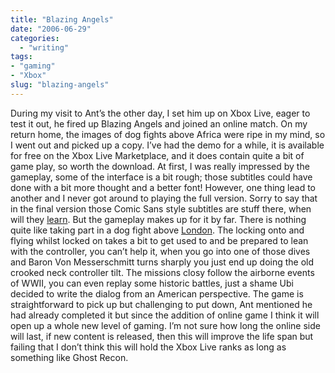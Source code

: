 ```yaml
---
title: "Blazing Angels"
date: "2006-06-29"
categories:
  - "writing"
tags:
- "gaming"
- "Xbox"
slug: "blazing-angels"
---
```


 <!-- [![Photo sharing][image-1]][1] -->
During my visit to Ant’s the other day, I set him up on Xbox Live, eager to test it out, he fired up Blazing Angels and joined an online match. On my return home, the images of dog fights above Africa were ripe in my mind, so I went out and picked up a copy. I’ve had the demo for a while, it is available for free on the Xbox Live Marketplace, and it does contain quite a bit of game play, so worth the download. At first, I was really impressed by the gameplay, some of the interface is a bit rough; those subtitles could have done with a bit more thought and a better font! However, one thing lead to another and I never got around to playing the full version. Sorry to say that in the final version those Comic Sans style subtitles are stuff there, when will they [learn](https://bancomicsans.com/). But the gameplay makes up for it by far. There is nothing quite like taking part in a dog fight above [London](https://static.flickr.com/76/177614802_f421836d35_o.jpg "Blazing Angels"). The locking onto and flying whilst locked on takes a bit to get used to and be prepared to lean with the controller, you can’t help it, when you go into one of those dives and Baron Von Messerschmitt turns sharply you just end up doing the old crooked neck controller tilt. The missions closy follow the airborne events of WWII, you can even replay some historic battles, just a shame Ubi decided to write the dialog from an American perspective. The game is straightforward to pick up but challenging to put down, Ant mentioned he had already completed it but since the addition of online game I think it will open up a whole new level of gaming. I’m not sure how long the online side will last, if new content is released, then this will improve the life span but failing that I don’t think this will hold the Xbox Live ranks as long as something like Ghost Recon.

